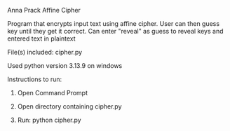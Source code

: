 Anna Prack Affine Cipher

Program that encrypts input text using affine cipher. User can then guess key until they get it correct. Can enter "reveal" as guess to reveal keys and entered text in plaintext

File(s) included:
cipher.py

Used python version 3.13.9 on windows

Instructions to run:

1) Open Command Prompt

2) Open directory containing cipher.py

3) Run:
python cipher.py
